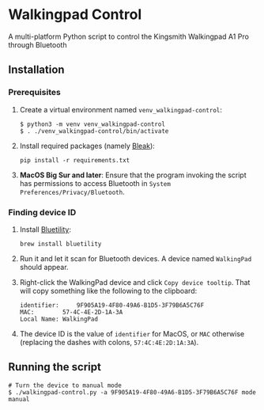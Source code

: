 # Walkingpad Control

A multi-platform Python script to control the Kingsmith Walkingpad A1 Pro through Bluetooth

## Installation

### Prerequisites

1. Create a virtual environment named `venv_walkingpad-control`:

    ```shell
    $ python3 -m venv venv_walkingpad-control
    $ . ./venv_walkingpad-control/bin/activate
    ```

2. Install required packages (namely [Bleak](https://github.com/hbldh/bleak)):

    ```shell
    pip install -r requirements.txt
    ```

3. **MacOS Big Sur and later**: Ensure that the program invoking the script has permissions to access Bluetooth in `System Preferences/Privacy/Bluetooth`.

### Finding device ID

1. Install [Bluetility](https://github.com/jnross/Bluetility):

    ```shell
    brew install bluetility
    ```

1. Run it and let it scan for Bluetooth devices. A device named `WalkingPad` should appear.

1. Right-click the WalkingPad device and click `Copy device tooltip`. That will copy something like the following to the clipboard:

    ```text
    identifier:		9F905A19-4F80-49A6-B1D5-3F79B6A5C76F
    MAC:		57-4C-4E-2D-1A-3A
    Local Name:	WalkingPad
    ```

1. The device ID is the value of `identifier` for MacOS, or `MAC` otherwise (replacing the dashes with colons, `57:4C:4E:2D:1A:3A`).

## Running the script

```shell
# Turn the device to manual mode
$ ./walkingpad-control.py -a 9F905A19-4F80-49A6-B1D5-3F79B6A5C76F mode manual
```
